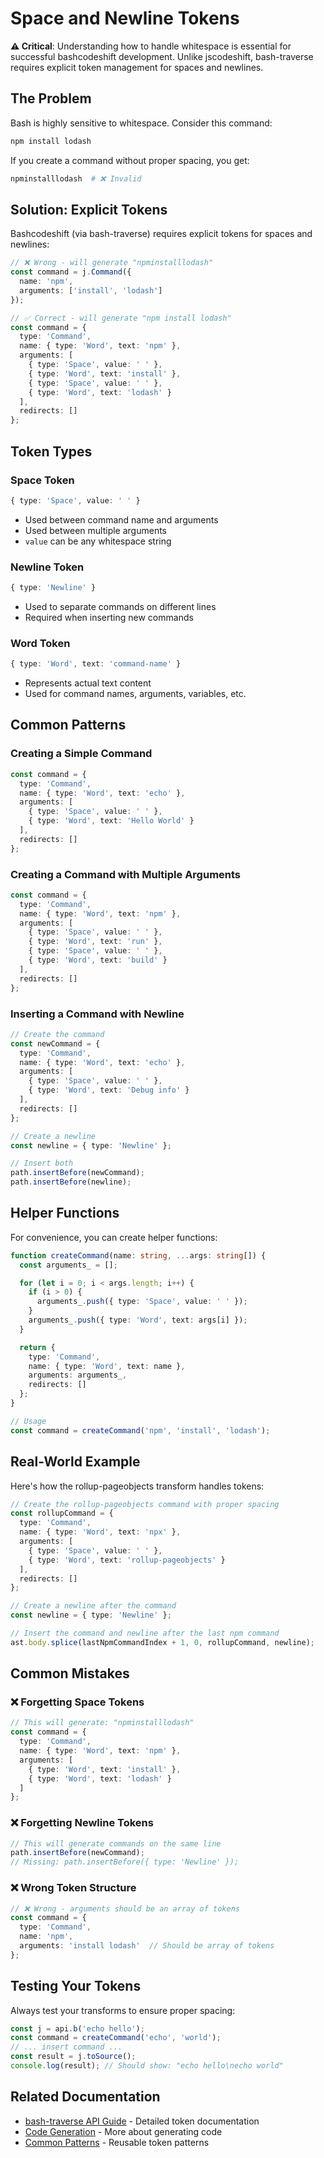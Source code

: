 # Space and Newline Tokens

**⚠️ Critical**: Understanding how to handle whitespace is essential for successful bashcodeshift development. Unlike jscodeshift, bash-traverse requires explicit token management for spaces and newlines.

## The Problem

Bash is highly sensitive to whitespace. Consider this command:

```bash
npm install lodash
```

If you create a command without proper spacing, you get:

```bash
npminstalllodash  # ❌ Invalid
```

## Solution: Explicit Tokens

Bashcodeshift (via bash-traverse) requires explicit tokens for spaces and newlines:

```typescript
// ❌ Wrong - will generate "npminstalllodash"
const command = j.Command({
  name: 'npm',
  arguments: ['install', 'lodash']
});

// ✅ Correct - will generate "npm install lodash"
const command = {
  type: 'Command',
  name: { type: 'Word', text: 'npm' },
  arguments: [
    { type: 'Space', value: ' ' },
    { type: 'Word', text: 'install' },
    { type: 'Space', value: ' ' },
    { type: 'Word', text: 'lodash' }
  ],
  redirects: []
};
```

## Token Types

### Space Token
```typescript
{ type: 'Space', value: ' ' }
```
- Used between command name and arguments
- Used between multiple arguments
- `value` can be any whitespace string

### Newline Token
```typescript
{ type: 'Newline' }
```
- Used to separate commands on different lines
- Required when inserting new commands

### Word Token
```typescript
{ type: 'Word', text: 'command-name' }
```
- Represents actual text content
- Used for command names, arguments, variables, etc.

## Common Patterns

### Creating a Simple Command
```typescript
const command = {
  type: 'Command',
  name: { type: 'Word', text: 'echo' },
  arguments: [
    { type: 'Space', value: ' ' },
    { type: 'Word', text: 'Hello World' }
  ],
  redirects: []
};
```

### Creating a Command with Multiple Arguments
```typescript
const command = {
  type: 'Command',
  name: { type: 'Word', text: 'npm' },
  arguments: [
    { type: 'Space', value: ' ' },
    { type: 'Word', text: 'run' },
    { type: 'Space', value: ' ' },
    { type: 'Word', text: 'build' }
  ],
  redirects: []
};
```

### Inserting a Command with Newline
```typescript
// Create the command
const newCommand = {
  type: 'Command',
  name: { type: 'Word', text: 'echo' },
  arguments: [
    { type: 'Space', value: ' ' },
    { type: 'Word', text: 'Debug info' }
  ],
  redirects: []
};

// Create a newline
const newline = { type: 'Newline' };

// Insert both
path.insertBefore(newCommand);
path.insertBefore(newline);
```

## Helper Functions

For convenience, you can create helper functions:

```typescript
function createCommand(name: string, ...args: string[]) {
  const arguments_ = [];

  for (let i = 0; i < args.length; i++) {
    if (i > 0) {
      arguments_.push({ type: 'Space', value: ' ' });
    }
    arguments_.push({ type: 'Word', text: args[i] });
  }

  return {
    type: 'Command',
    name: { type: 'Word', text: name },
    arguments: arguments_,
    redirects: []
  };
}

// Usage
const command = createCommand('npm', 'install', 'lodash');
```

## Real-World Example

Here's how the rollup-pageobjects transform handles tokens:

```typescript
// Create the rollup-pageobjects command with proper spacing
const rollupCommand = {
  type: 'Command',
  name: { type: 'Word', text: 'npx' },
  arguments: [
    { type: 'Space', value: ' ' },
    { type: 'Word', text: 'rollup-pageobjects' }
  ],
  redirects: []
};

// Create a newline after the command
const newline = { type: 'Newline' };

// Insert the command and newline after the last npm command
ast.body.splice(lastNpmCommandIndex + 1, 0, rollupCommand, newline);
```

## Common Mistakes

### ❌ Forgetting Space Tokens
```typescript
// This will generate: "npminstalllodash"
const command = {
  type: 'Command',
  name: { type: 'Word', text: 'npm' },
  arguments: [
    { type: 'Word', text: 'install' },
    { type: 'Word', text: 'lodash' }
  ]
};
```

### ❌ Forgetting Newline Tokens
```typescript
// This will generate commands on the same line
path.insertBefore(newCommand);
// Missing: path.insertBefore({ type: 'Newline' });
```

### ❌ Wrong Token Structure
```typescript
// ❌ Wrong - arguments should be an array of tokens
const command = {
  type: 'Command',
  name: 'npm',
  arguments: 'install lodash'  // Should be array of tokens
};
```

## Testing Your Tokens

Always test your transforms to ensure proper spacing:

```typescript
const j = api.b('echo hello');
const command = createCommand('echo', 'world');
// ... insert command ...
const result = j.toSource();
console.log(result); // Should show: "echo hello\necho world"
```

## Related Documentation

- [bash-traverse API Guide](https://git.corp.adobe.com/dcoleman/bash-traverse/blob/main/docs/api-guide.md) - Detailed token documentation
- [Code Generation](./code-generation.md) - More about generating code
- [Common Patterns](./common-patterns.md) - Reusable token patterns